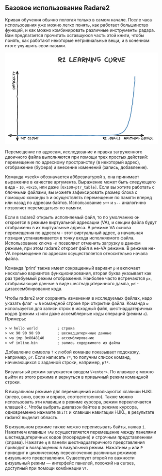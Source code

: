 ## Базовое использование Radare2

Кривая обучения обычно пологая только в самом начале. После часа использования уже можно легко понять, как работает большинство функций, и как можно комбинировать различные инструменты радара. Вам предлагается прочитать оставшуюся часть этой книги, чтобы понять, как работают некоторые нетривиальные вещи, и в конечном итоге улучшить свои навыки.

![learning_curve](learning_curve.png)

Перемещение по адресам, исследование и правка загруженного двоичного файла выполняются при помощи трех простых действий: перемещение по адресному пространству (в некоторый адрес), отображение (буфера) и внесение изменений (запись, добавление).

Команда «seek» обозначается аббревиатурой `s`, она принимает выражение в качестве аргумента. Выражение может быть следующего вида - `10`, `+0x25`, или даже `[0x100+ptr_table]`. Если вы хотите работать с блочными файлами, вы можете зафиксировать размер блока с помощью команды `b` и осуществлять перемещение по памяти вперед или назад по адресам байтов. Использование `s++` и `s--` аналогично позволяет перемещаться по памяти.

Если в radare2 открыть исполняемый файл, то по умолчанию он откроется в режиме виртуальной адресации (VA), и секции файла будут отображены в их виртуальные адреса. В режиме VA основа перемещения по адресам - этот виртуальный адрес, а начальная позиция устанавливается в точку входа исполняемого файла. Использование ключа `-n` позволяет отменить загрузку в данном режиме, при этом radare2 откроет файл в не-VA режиме. В режиме не-VA перемещение по адресам осуществляется относительно начала файла.

Команда 'print' также имеет сокращенный вариант `p` и включает несколько вариантов функционирования, вторая буква указывает как раз требуемый режим отображения. Наиболее часто встречаются `px`, отображающий данные в виде шестнадцатеричного дампа, `pd` - дизассемблирование кода.

Чтобы radare2 мог сохранять изменения в исследуемых файлах, надо указать флаг `-w` в командной строке при открытии файла. Команда `w` используется для записи строк в исходный файл, шестнадцатеричных кодов (режим `x`) или даже ассемблерные коды операций (режим `a`). Примеры:

```
> w hello world         ; строка
> wx 90 90 90 90        ; шеснадцатеричные данные
> wa jmp 0x8048140      ; ассемблирование
> wf inline.bin         ; запись содержимого из файла
```

Добавление символа `?` к любой команде показывает подсказку, например, `p?`.
Если написать `?*`, то получим список команд, начинающихся с заданной строки, например, `p?*`.

Визуальный режим запускается вводом `V<enter>`. По клавише `q` можно выйти из этого режима и вернуться в привычный режим командной строки.

В визуальном режиме для перемещений используются клавиши HJKL (влево, вниз, вверх и вправо, соответственно). Также можно использовать эти клавиши в режиме курсора, режим переключается клавшей `c`. Чтобы выбрать диапазон байтов в режиме курсора, одновременно нажмите `Shift` и клавиши навигации HJKL, в результате radare2 выделит область.

В визуальном режиме также можно переписывать байты, нажав `i`. Нажатием клавиши `TAB` осуществляется перемещение между панелями шестнадцатеричных кодов (посередине) и строчным представлением (справа). Нажатие `q` в панели шестнадцатеричного представления приводит к возвращению в визуальный режим. Нажатием `p` или `P` приводит к циклическому переключению различных режимов визуального представления. Существует второй по важности визуальный режим — интерфейс панелей, похожий на curses, доступный при помощи комбинации `V!`.
